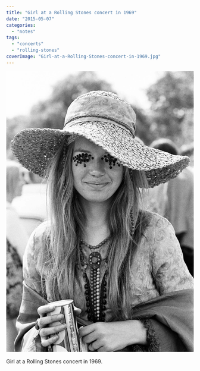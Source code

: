 ```yaml
---
title: "Girl at a Rolling Stones concert in 1969"
date: "2015-05-07"
categories: 
  - "notes"
tags: 
  - "concerts"
  - "rolling-stones"
coverImage: "Girl-at-a-Rolling-Stones-concert-in-1969.jpg"
---
```


[![](images/Girl-at-a-Rolling-Stones-concert-in-1969.jpg)](https://davidpeach.co.uk/wp-content/uploads/2023/03/Girl-at-a-Rolling-Stones-concert-in-1969.jpg)

Girl at a Rolling Stones concert in 1969.
